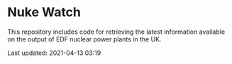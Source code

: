 # Nuke Watch

This repository includes code for retrieving the latest information available on the output of EDF nuclear power plants in the UK.

Last updated: 2021-04-13 03:19